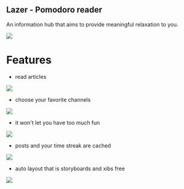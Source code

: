 Lazer - Pomodoro reader
---

An information hub that aims to provide meaningful relaxation to you.

<a href="https://itunes.apple.com/us/app/lazer-pomodoro-reader/id1100925706?mt=8">
<img src="https://linkmaker.itunes.apple.com/images/badges/en-us/badge_appstore-lrg.png" /></a>

# Features

- read articles

![](http://i.imgur.com/F4IORx7.gif)

- choose your favorite channels

![](http://i.imgur.com/YBTGtEc.gif)

- it won't let you have too much fun

![](http://i.imgur.com/rAdynF7.gif)

- posts and your time streak are cached

![](https://i.imgur.com/wOPOELy.gif)

- auto layout that is storyboards and xibs free

![](http://i.imgur.com/D5fL7cy.gif)
